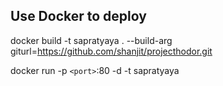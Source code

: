 ## Use Docker to deploy

docker build -t sapratyaya . --build-arg giturl=https://github.com/shanjit/projecthodor.git


docker run -p `<port>`:80 -d -t sapratyaya

